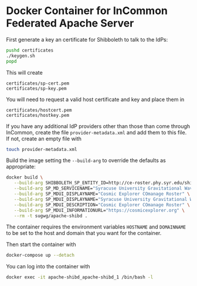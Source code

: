 # Docker Container for InCommon Federated Apache Server

First generate a key an certificate for Shibboleth to talk to the IdPs:
```sh
pushd certificates
./keygen.sh
popd
```
This will create
```
certificates/sp-cert.pem
certificates/sp-key.pem
```

You will need to request a valid host certificate and key and place them in
```
certificates/hostcert.pem
certificates/hostkey.pem
```

If you have any additional IdP providers other than those than come through InCommon, create the file `provider-metadata.xml` and add them to this file. If not, create an empty file with
```sh
touch provider-metadata.xml
```

Build the image setting the `--build-arg` to override the defaults as appropriate:
```sh
docker build \
   --build-arg SHIBBOLETH_SP_ENTITY_ID=http://ce-roster.phy.syr.edu/shibboleth-sp \
   --build-arg SP_MD_SERVICENAME="Syracuse University Gravitational Wave Group - CE COmanage" \
   --build-arg SP_MDUI_DISPLAYNAME="Cosmic Explorer COmanage Roster" \
   --build-arg SP_MDUI_DISPLAYNAME="Syracuse University Gravitational Wave Group - CE COmanage" \
   --build-arg SP_MDUI_DESCRIPTION="Cosmic Explorer COmanage Roster" \
   --build-arg SP_MDUI_INFORMATIONURL="https://cosmicexplorer.org" \
   --rm -t sugwg/apache-shibd .
```

The container requires the environment variables `HOSTNAME` and `DOMAINNAME` to be set to the host and domain that you want for the container.

Then start the container with
```sh
docker-compose up --detach
```

You can log into the container with
```sh
docker exec -it apache-shibd_apache-shibd_1 /bin/bash -l
```
